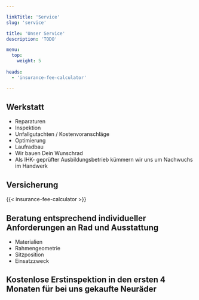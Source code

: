 ```yaml
---

linkTitle: 'Service'
slug: 'service'

title: 'Unser Service' 
description: 'TODO'

menu:
  top:
    weight: 5
    
heads:
  - 'insurance-fee-calculator'

---
```



## Werkstatt

+   Reparaturen
+   Inspektion
+   Unfallgutachten / Kostenvoranschläge
+   Optimierung
+   Laufradbau
+   Wir bauen Dein Wunschrad
+   Als IHK- geprüfter Ausbildungsbetrieb kümmern wir uns um Nachwuchs im Handwerk


## Versicherung

{{< insurance-fee-calculator >}}


## Beratung entsprechend individueller Anforderungen an Rad und Ausstattung

+   Materialien
+   Rahmengeometrie
+   Sitzposition
+   Einsatzzweck


## Kostenlose Erstinspektion in den ersten 4 Monaten für bei uns gekaufte Neuräder
